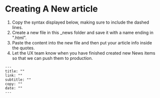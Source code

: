 # Creating A New article

1. Copy the syntax displayed below, making sure to include the dashed lines.
2. Create a new file in this _news folder and save it with a name ending in ".html".
3. Paste the content into the new file and then put your article info inside the quotes.
4. Let the UX team know when you have finished created new News items so that we can push them to production.

```
---
title: ""
link: ""
subtitle: ""
copy: ""
date: ""
---
```
